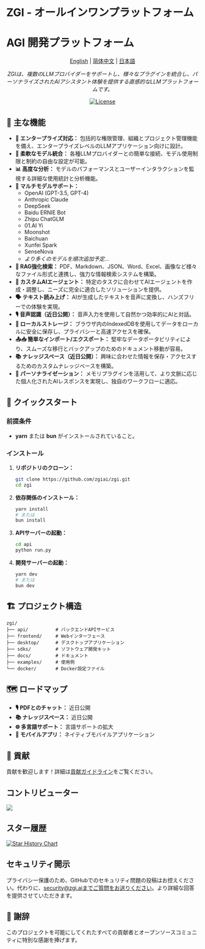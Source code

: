 # ZGI - オールインワンプラットフォーム
# AGI 開発プラットフォーム

<p align="center">
  <a href="./README.md">English</a> |
  <a href="./README_zh-CN.md">简体中文</a> |
  <a href="./README_ja.md">日本語</a>
</p>

<p align="center">
  <em>ZGIは、複数のLLMプロバイダーをサポートし、様々なプラグインを統合し、パーソナライズされたAIアシスタント体験を提供する直感的なLLMプラットフォームです。</em>
</p>

<p align="center">
   <a href="https://github.com/zgiai/zgi/blob/main/LICENSE">
    <img alt="License" src="https://img.shields.io/github/license/zgiai/zgi">
  </a>
</p>

## 🌟 主な機能

- **👔 エンタープライズ対応：** 包括的な権限管理、組織とプロジェクト管理機能を備え、エンタープライズレベルのLLMアプリケーション向けに設計。
- **🔗 柔軟なモデル統合：** 各種LLMプロバイダーとの簡単な接続、モデル使用制限と制約の自由な設定が可能。
- **📊 高度な分析：** モデルのパフォーマンスとユーザーインタラクションを監視する詳細な使用統計と分析機能。
- **🧠 マルチモデルサポート：** 
  - OpenAI (GPT-3.5, GPT-4)
  - Anthropic Claude
  - DeepSeek
  - Baidu ERNIE Bot
  - Zhipu ChatGLM
  - 01.AI Yi
  - Moonshot
  - Baichuan
  - Xunfei Spark
  - SenseNova
  - *より多くのモデルを順次追加予定...*
- **📄 RAG強化検索：** PDF、Markdown、JSON、Word、Excel、画像など様々なファイル形式と連携し、強力な情報検索システムを構築。
- **🤖 カスタムAIエージェント：** 特定のタスクに合わせてAIエージェントを作成・調整し、ニーズに完全に適合したソリューションを提供。
- **🗣️ テキスト読み上げ：** AIが生成したテキストを音声に変換し、ハンズフリーでの体験を実現。
- **🎙️ 音声認識（近日公開）：** 音声入力を使用して自然かつ効率的にAIと対話。
- **💾 ローカルストレージ：** ブラウザ内のIndexedDBを使用してデータをローカルに安全に保存し、プライバシーと高速アクセスを確保。
- **📤📥 簡単なインポート/エクスポート：** 堅牢なデータポータビリティにより、スムーズな移行とバックアップのためのドキュメント移動が容易。
- **📚 ナレッジスペース（近日公開）：** 興味に合わせた情報を保存・アクセスするためのカスタムナレッジベースを構築。
- **👤 パーソナライゼーション：** メモリプラグインを活用して、より文脈に応じた個人化されたAIレスポンスを実現し、独自のワークフローに適応。

## 🚀 クイックスタート

### 前提条件
- **yarn** または **bun** がインストールされていること。

### インストール

1. **リポジトリのクローン：**
   ```bash
   git clone https://github.com/zgiai/zgi.git
   cd zgi
   ```

2. **依存関係のインストール：**
   ```bash
   yarn install
   # または
   bun install
   ```

3. **APIサーバーの起動：**
   ```bash
   cd api
   python run.py
   ```

4. **開発サーバーの起動：**
   ```bash
   yarn dev
   # または
   bun dev
   ```

## 🏗️ プロジェクト構造

```
zgi/
├── api/          # バックエンドAPIサービス
├── frontend/     # Webインターフェース
├── desktop/      # デスクトップアプリケーション
├── sdks/         # ソフトウェア開発キット
├── docs/         # ドキュメント
├── examples/     # 使用例
└── docker/       # Docker設定ファイル
```

## 🗺 ロードマップ

- **🎙️ PDFとのチャット：** 近日公開
- **📚 ナレッジスペース：** 近日公開
- **🌐 多言語サポート：** 言語サポートの拡大
- **📱 モバイルアプリ：** ネイティブモバイルアプリケーション

## 🤝 貢献

貢献を歓迎します！詳細は[貢献ガイドライン](./docs/CONTRIBUTING.md)をご覧ください。

## コントリビューター

<a href="https://github.com/zgiai/zgi/graphs/contributors">
  <img src="https://contrib.rocks/image?repo=zgiai/zgi" />
</a>

## スター履歴

[![Star History Chart](https://api.star-history.com/svg?repos=zgiai/zgi&type=Date)](https://star-history.com/#zgiai/zgi&Date)

## セキュリティ開示

プライバシー保護のため、GitHubでのセキュリティ問題の投稿はお控えください。代わりに、security@zgi.aiまでご質問をお送りください。より詳細な回答を提供させていただきます。

## 🙏 謝辞

このプロジェクトを可能にしてくれたすべての貢献者とオープンソースコミュニティに特別な感謝を捧げます。
